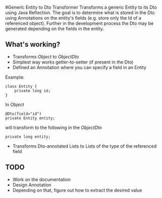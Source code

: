 #Generic Entity to Dto Transformer
Transforms a generic Entity to its Dto using Java Reflection. The goal is to determine what is stored in the Dto using Annotations on the entity's fields (e.g. store only the Id of a referenced object). Further in the development process the Dto may be generated depending on the fields in the entity.

## What's working?
* Transforms *Object* to *ObjectDto*
* Simplest way works getter-to-setter (if present in the Dto)
* Defined an Annotation where you can specify a field in an Entity

Example:

    class Entity {
        private long id;
    }
In *Object*

    @Dto(field="id")
    private Entity entity;
will transform to the following in the *ObjectDto*

    private long entity; 

* Transforms Dto-annotated Lists to Lists of the type of the referenced field

## TODO
* Work on the documentation
* Design Annotation
* Depending on that, figure out how to extract the desired value
